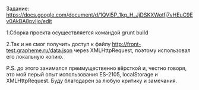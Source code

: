 ﻿Задание: https://docs.google.com/document/d/1QVl5P_1kq_H_JjDSKXWotfj7vHEuC9Ev0AkBA8pvIjo/edit

1.Сборка проекта осуществляется командой grunt build

2.Так и не смог получить доступ к файлу http://front-test.grapheme.ru/data.json через XMLHttpRequest, поэтому использовал его локальную копию.

P.S. до этого занимался преимущественно вёрсткой и, честно говоря, это мой перый опыт использования
ES-2105, localStorage и XMLHttpRequest. Буду благодарен за любую критику и замечания.
